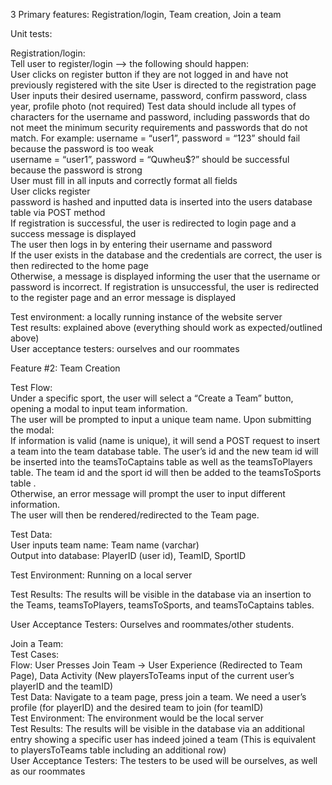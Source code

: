 3 Primary features: Registration/login, Team creation, Join a team 

Unit tests:  


Registration/login:   
Tell user to register/login –> the following should happen:  
User clicks on register button if they are not logged in and have not previously registered with the site 
User is directed to the registration page 
User inputs their desired username, password, confirm password, class year, profile photo (not required) 
Test data should include all types of characters for the username and password, including passwords that do not meet the minimum security requirements and passwords that do not match.
For example: username = “user1”, password = “123” should fail because the password is too weak  
username = “user1”, password = “Quwheu$?” should be successful because the password is strong  
User must fill in all inputs and correctly format all fields  
User clicks register   
password is hashed and inputted data is inserted into the users database table via POST method  
If registration is successful, the user is redirected to login page and a success message is displayed  
The user then logs in by entering their username and password  
If the user exists in the database and the credentials are correct, the user is then redirected to the home page  
Otherwise, a message is displayed informing the user that the username or password is incorrect.
If registration is unsuccessful, the user is redirected to the register page and an error message is displayed  

Test environment: a locally running instance of the website server  
Test results: explained above (everything should work as expected/outlined above)  
User acceptance testers: ourselves and our roommates  

Feature #2: Team Creation  

Test Flow:  
Under a specific sport, the user will select a “Create a Team” button, opening a modal to input team information.  
The user will be prompted to input a unique team name. Upon submitting the modal:  
If information is valid (name is unique), it will send a POST request to insert a team into the team database table. The user’s id and the new team id will be inserted into the teamsToCaptains table as well as the teamsToPlayers table. The team id and the sport id will then be added to the teamsToSports table  .  
Otherwise, an error message will prompt the user to input different information.  
The user will then be rendered/redirected to the Team page.  

Test Data:   
User inputs team name: Team name (varchar)  
Output into database: PlayerID (user id), TeamID, SportID  

Test Environment: Running on a local server  

Test Results: The results will be visible in the database via an insertion to the Teams, teamsToPlayers, teamsToSports, and teamsToCaptains tables.  

User Acceptance Testers: Ourselves and roommates/other students.  



Join a Team:  
Test Cases:  
Flow: User Presses Join Team → User Experience (Redirected to Team Page), Data Activity (New playersToTeams input of the current user’s playerID and the teamID)  
Test Data: Navigate to a team page, press join a team. We need a user’s profile (for playerID) and the desired team to join (for teamID)  
Test Environment: The environment would be the local server   
Test Results: The results will be visible in the database via an additional entry showing a specific user has indeed joined a team (This is equivalent to   playersToTeams table including an additional row)  
User Acceptance Testers: The testers to be used will be ourselves, as well as our roommates  
